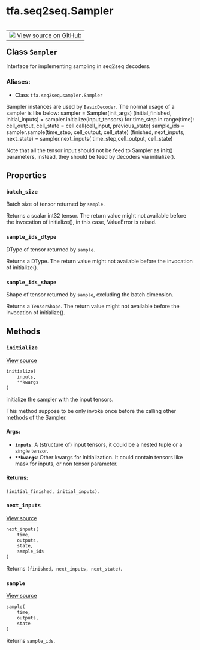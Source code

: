 <div itemscope itemtype="http://developers.google.com/ReferenceObject">
<meta itemprop="name" content="tfa.seq2seq.Sampler" />
<meta itemprop="path" content="Stable" />
<meta itemprop="property" content="batch_size"/>
<meta itemprop="property" content="sample_ids_dtype"/>
<meta itemprop="property" content="sample_ids_shape"/>
<meta itemprop="property" content="initialize"/>
<meta itemprop="property" content="next_inputs"/>
<meta itemprop="property" content="sample"/>
</div>

# tfa.seq2seq.Sampler


<table class="tfo-notebook-buttons tfo-api" align="left">

<td>
  <a target="_blank" href="https://github.com/tensorflow/addons/tree/r0.6/tensorflow_addons/seq2seq/sampler.py#L33-L104">
    <img src="https://www.tensorflow.org/images/GitHub-Mark-32px.png" />
    View source on GitHub
  </a>
</td></table>



## Class `Sampler`

Interface for implementing sampling in seq2seq decoders.



### Aliases:

* Class `tfa.seq2seq.sampler.Sampler`


<!-- Placeholder for "Used in" -->

Sampler instances are used by `BasicDecoder`. The normal usage of a sampler
is like below:
sampler = Sampler(init_args)
(initial_finished, initial_inputs) = sampler.initialize(input_tensors)
for time_step in range(time):
  cell_output, cell_state = cell.call(cell_input, previous_state)
  sample_ids = sampler.sample(time_step, cell_output, cell_state)
  (finished, next_inputs, next_state) = sampler.next_inputs(
      time_step,cell_output, cell_state)

Note that all the tensor input should not be feed to Sampler as __init__()
parameters, instead, they should be feed by decoders via initialize().

## Properties

<h3 id="batch_size"><code>batch_size</code></h3>

Batch size of tensor returned by `sample`.

Returns a scalar int32 tensor. The return value might not
available before the invocation of initialize(), in this case,
ValueError is raised.

<h3 id="sample_ids_dtype"><code>sample_ids_dtype</code></h3>

DType of tensor returned by `sample`.

Returns a DType. The return value might not available before the
invocation of initialize().

<h3 id="sample_ids_shape"><code>sample_ids_shape</code></h3>

Shape of tensor returned by `sample`, excluding the batch dimension.

Returns a `TensorShape`. The return value might not available
before the invocation of initialize().



## Methods

<h3 id="initialize"><code>initialize</code></h3>

<a target="_blank" href="https://github.com/tensorflow/addons/tree/r0.6/tensorflow_addons/seq2seq/sampler.py#L50-L66">View source</a>

``` python
initialize(
    inputs,
    **kwargs
)
```

initialize the sampler with the input tensors.

This method suppose to be only invoke once before the calling other
methods of the Sampler.

#### Args:


* <b>`inputs`</b>: A (structure of) input tensors, it could be a nested tuple or
  a single tensor.
* <b>`**kwargs`</b>: Other kwargs for initialization. It could contain tensors
  like mask for inputs, or non tensor parameter.


#### Returns:

`(initial_finished, initial_inputs)`.


<h3 id="next_inputs"><code>next_inputs</code></h3>

<a target="_blank" href="https://github.com/tensorflow/addons/tree/r0.6/tensorflow_addons/seq2seq/sampler.py#L73-L76">View source</a>

``` python
next_inputs(
    time,
    outputs,
    state,
    sample_ids
)
```

Returns `(finished, next_inputs, next_state)`.


<h3 id="sample"><code>sample</code></h3>

<a target="_blank" href="https://github.com/tensorflow/addons/tree/r0.6/tensorflow_addons/seq2seq/sampler.py#L68-L71">View source</a>

``` python
sample(
    time,
    outputs,
    state
)
```

Returns `sample_ids`.




